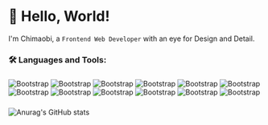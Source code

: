 # 👋 Hello, World!  

 I'm Chimaobi, a `Frontend Web Developer` with an eye for Design and Detail.  

<h3 align="left"> 🛠 Languages and Tools:</h3>

###


![Bootstrap](https://img.shields.io/badge/-React-05122A?style=for-the-badge&logo=React&color=353535) ![Bootstrap](https://img.shields.io/badge/-Tailwind%20css-05122A?style=for-the-badge&logo=Tailwind-css&color=353535) ![Bootstrap](https://img.shields.io/badge/-javaScript%20-05122A?style=for-the-badge&logo=javaScript&color=353535) ![Bootstrap](https://img.shields.io/badge/-html%205-05122A?style=for-the-badge&logo=html-5&color=353535) ![Bootstrap](https://img.shields.io/badge/-css%203-05122A?style=for-the-badge&logo=css-3&color=353535) ![Bootstrap](https://img.shields.io/badge/-python-05122A?style=for-the-badge&logo=python&color=353535) ![Bootstrap](https://img.shields.io/badge/-php-05122A?style=for-the-badge&logo=php&color=353535) ![Bootstrap](https://img.shields.io/badge/-git%20-05122A?style=for-the-badge&logo=git&color=353535) ![Bootstrap](https://img.shields.io/badge/-vercel%20-05122A?style=for-the-badge&logo=vercel&color=353535) ![Bootstrap](https://img.shields.io/badge/-netlify-05122A?style=for-the-badge&logo=netlify&color=353535) ![Bootstrap](https://img.shields.io/badge/-mysql-05122A?style=for-the-badge&logo=mysql&color=353535) ![Bootstrap](https://img.shields.io/badge/-postgresql-05122A?style=for-the-badge&logo=postgresql&color=353535)



###

![Anurag's GitHub stats](https://github-readme-stats.vercel.app/api?username=icekingroyale&show_icons=true&theme=dark)
